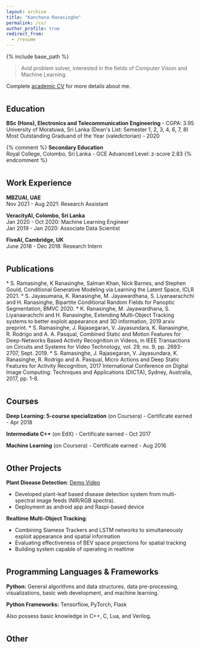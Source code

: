 ```yaml
---
layout: archive
title: "Kanchana Ranasinghe"
permalink: /cv/
author_profile: true
redirect_from:
  - /resume
---
```


{% include base_path %}

> Avid problem solver, interested in the fields of Computer Vision and Machine Learning.

Complete [academic CV](https://kahnchana.github.io/files/KR_academic_cv.pdf) for more details about me. 


<h2 style="margin-top: 40px;"> Education </h2>

**BSc (Hons), Electronics and Telecommunication Engineering** - CGPA: 3.95 <br>
University of Moratuwa, Sri Lanka (Dean's List: Semester 1, 2, 3, 4, 6, 7, 8) <br>
Most Outstanding Graduand of the Year (valedictorian) - 2020

{% comment %} 
**Secondary Education** <br>
Royal College, Colombo, Sri Lanka - GCE Advanced Level: z-score 2.83
{% endcomment %}

<h2 style="margin-top: 40px;"> Work Experience </h2>


**MBZUAI, UAE** <br>
Nov 2021 - Aug 2021: Research Assistant <br>

**VeracityAI, Colombo, Sri Lanka** <br>
Jan 2020 - Oct 2020: Machine Learning Engineer <br>
Jan 2019 - Jan 2020: Associate Data Scientist <br>

**FiveAI, Cambridge, UK** <br>
June 2018 - Dec 2018: Research Intern 


<h2 style="margin-top: 40px;"> Publications </h2>
* S. Ramasinghe, K Ranasinghe, Salman Khan, Nick Barnes, and Stephen Gould, Conditional Generative Modeling via Learning the Latent Space, ICLR 2021.
* S. Jayasumana, K. Ranasinghe, M. Jayawardhana, S. Liyanaarachchi and H. Ranasinghe, 
Bipartite Conditional Random Fields for Panoptic Segmentation, BMVC 2020.
* K. Ranasinghe, M. Jayawardhana, S. Liyanaarachchi and H. Ranasinghe, 
Extending Multi-Object Tracking systems to better exploit appearance and 3D information, 
2019 arxiv preprint.
* S. Ramasinghe, J. Rajasegaran, V. Jayasundara, K. Ranasinghe, R. Rodrigo and A. A. Pasqual, 
Combined Static and Motion Features for Deep-Networks Based Activity Recognition in Videos, 
in IEEE Transactions on Circuits and Systems for Video Technology, vol. 29, no. 9, pp. 2693-2707, Sept. 2019.
* S. Ramasinghe, J. Rajasegaran, V. Jayasundara, K. Ranasinghe, R. Rodrigo and A. Pasqual, 
Micro Actions and Deep Static Features for Activity Recognition, 
2017 International Conference on Digital Image Computing: Techniques and Applications (DICTA), 
Sydney, Australia, 2017, pp. 1-8. 


<h2 style="margin-top: 40px;"> Courses </h2>

<p> <strong>Deep Learning: 5-course specialization</strong> (on Coursera) - Certificate earned - Apr 2018 </p>
<p> <strong>Intermediate C++</strong> (on EdX) - Certificate earned - Oct 2017 </p>
<p> <strong>Machine Learning</strong> (on Coursera) - Certificate earned - Aug 2016 </p>


<h2 style="margin-top: 40px;"> Other Projects </h2>

**Plant Disease Detection**: [Demo Video](https://www.youtube.com/watch?v=SQslmbeOhpQ)
 * Developed plant-leaf based disease detection system from multi-spectral image feeds (NIR/RGB spectra). 
 * Deployment as android app and Raspi-based device  

**Realtime Multi-Object Tracking**: 
 * Combining Siamese Trackers and LSTM networks to simultaneously exploit appearance and spatial information
 * Evaluating effectiveness of BEV space projections for spatial tracking
 * Building system capable of operating in realtime 
 
 
<h2 style="margin-top: 40px;"> Programming Languages & Frameworks </h2>

**Python:** General algorithms and data structures, data pre-processing, visualizations, basic web development, 
 and machine learning.   

**Python Frameworks:** Tensorflow, PyTorch, Flask

Also possess basic knowledge in C++, C, Lua, and Verilog.


<h2 style="margin-top: 40px;"> Other </h2>


